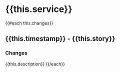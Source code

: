 # {{this.service}}
{{#each this.changes}}

## {{this.timestamp}} - {{this.story}}
### Changes
{{this.description}}
{{/each}}